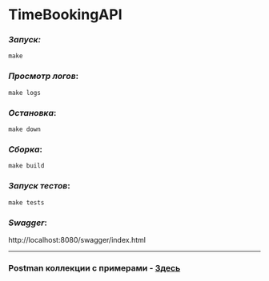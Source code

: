 # TimeBookingAPI

### ***Запуск:***

```
make
```

### ***Просмотр логов***:

```
make logs
```

### ***Остановка***:

```
make down
```

### ***Сборка***:

```
make build
```

### ***Запуск тестов***:

```
make tests
```

### ***Swagger***:
http://localhost:8080/swagger/index.html

***

### Postman коллекции с примерами - [Здесь](./docs)